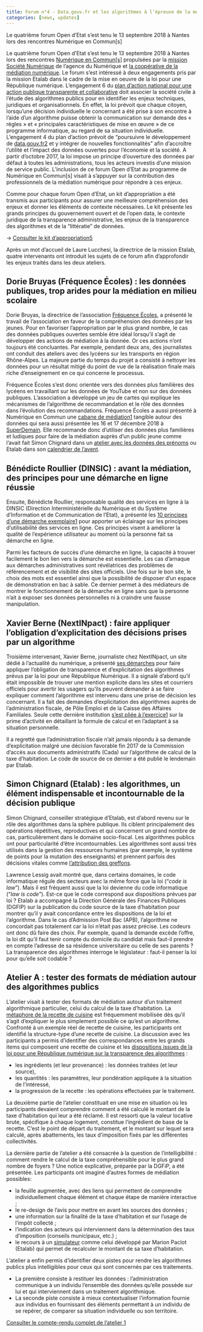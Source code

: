 ```yaml
---
title: Forum n°4 - Data.gouv.fr et les algorithmes à l’épreuve de la médiation numérique
categories: [news, updates]
---
```


Le quatrième forum Open d’Etat s’est tenu le 13 septembre 2018 à Nantes lors des rencontres Numérique en Commun[s] 

Le quatrième forum Open d’Etat s’est tenu le 13 septembre 2018 à Nantes lors des rencontres [Numérique en Commun\[s\]](https://www.numerique-en-commun.fr/) propulsées par la [mission Société Numérique](https://societenumerique.gouv.fr/) de l’agence du Numérique et [la coopérative de la médiation numérique](https://lamednum.coop/). Le forum s’est intéressé à deux engagements pris par la mission Etalab dans le cadre de la mise en oeuvre de la loi pour une République numérique. L’engagement 6 du [plan d’action national pour une action publique transparente et collaborative](https://www.etalab.gouv.fr/wp-content/uploads/2018/04/PlanOGP-FR-2018-2020-VF-FR.pdf) doit associer la société civile à l’étude des algorithmes publics pour en identifier les enjeux techniques, juridiques et organisationnels. En effet, la loi prévoit que chaque citoyen, lorsqu’une décision individuelle le concernant a été prise à son encontre à l’aide d’un algorithme puisse obtenir la communication sur demande des « règles » et « principales caractéristiques de mise en œuvre » de ce programme informatique, au regard de sa situation individuelle. L’engagement 4 du plan d’action prévoit de “poursuivre le développement de [data.gouv.fr2](http://data.gouv.fr) et y intégrer de nouvelles fonctionnalités” afin d’accroître l’utilité et l’impact des données ouvertes pour l’économie et la société. A partir d’octobre 2017, la loi impose un principe d’ouverture des données par défaut à toutes les administrations, tous les acteurs investis d’une mission de service public. L’inclusion de ce forum Open d’Etat au programme de Numérique en Commun\[s\] visait à s’appuyer sur la contribution des professionnels de la médiation numérique pour répondre à ces enjeux.

Comme pour chaque forum Open d’Etat, un kit d’appropriation a été transmis aux participants pour assurer une meilleure compréhension des enjeux et donner les éléments de contexte nécessaires. Le kit présente les grands principes du gouvernement ouvert et de l’open data, le contexte juridique de la transparence administrative, les enjeux de la transparence des algorithmes et de la “littératie” de données.

→ [Consulter le kit d’appropriation5](https://forum.etalab.gouv.fr/uploads/default/original/1X/ac539e23f9946855b915f0c64e5900d8a31a2e03.pdf)

Après un mot d’accueil de Laure Lucchesi, la directrice de la mission Etalab, quatre intervenants ont introduit les sujets de ce forum afin d’approfondir les enjeux traités dans les deux ateliers.

Dorie Bruyas (Fréquence Écoles) : les données publiques, trop arides pour la médiation en milieu scolaire
---------------------------------------------------------------------------------------------------------

Dorie Bruyas, la directrice de l’association [Fréquence Écoles](http://www.frequence-ecoles.org/), a présenté le travail de l’association en faveur de la compréhension des données par les jeunes. Pour en favoriser l’appropriation par le plus grand nombre, le cas des données publiques ouvertes semble être idéal lorsqu’il s’agit de développer des actions de médiation à la donnée. Or ces actions n’ont toujours été concluantes. Par exemple, pendant deux ans, des journalistes ont conduit des ateliers avec des lycéens sur les transports en région Rhône-Alpes. La majeure partie du temps du projet a consisté à nettoyer les données pour un résultat mitigé du point de vue de la réalisation finale mais riche d’enseignement en ce qui concerne le processus.

Fréquence Écoles s’est donc orientée vers des données plus familières des lycéens en travaillant sur les données de YouTube et non sur des données publiques. L’association a développé un jeu de cartes qui explique les mécanismes de l’algorithme de recommandation et le rôle des données dans l’évolution des recommandations. Fréquence Écoles a aussi présenté à Numérique en Commun une [cabane de médiation1](https://twitter.com/DorieBruyas/status/1042284386174083072) tangible autour des données qui sera aussi présentée les 16 et 17 décembre 2018 à [SuperDemain](https://www.superdemain.fr/). Elle recommande donc d’utiliser des données plus familières et ludiques pour faire de la médiation auprès d’un public jeune comme l’avait fait Simon Chignard dans un [atelier avec les données des prénoms](https://donneesouvertes.info/2012/10/10/infolab3-de-la-mode-et-des-prenoms/) ou Etalab dans son [calendrier de l’avent](https://avent.data.gouv.fr/).

Bénédicte Roullier (DINSIC) : avant la médiation, des principes pour une démarche en ligne réussie
--------------------------------------------------------------------------------------------------

Ensuite, Bénédicte Roullier, responsable qualité des services en ligne à la DINSIC (Direction Interministérielle du Numérique et du Système d’Information et de Communication de l’Etat), a présenté les [10 principes d’une démarche exemplaire1](http://www.modernisation.gouv.fr/outils-et-methodes-pour-transformer/les-10-principes-dune-demarche-en-ligne-exemplaire) pour apporter un éclairage sur les principes d’utilisabilité des services en ligne. Ces principes visent à améliorer la qualité de l’expérience utilisateur au moment où la personne fait sa démarche en ligne.

Parmi les facteurs de succès d’une démarche en ligne, la capacité à trouver facilement le bon lien vers la démarche est essentielle. Les cas d’arnaque aux démarches administratives sont révélatrices des problèmes de référencement et de visibilité des sites officiels. Une fois sur le bon site, le choix des mots est essentiel ainsi que la possibilité de disposer d’un espace de démonstration en bac à sable. Ce dernier permet à des médiateurs de montrer le fonctionnement de la démarche en ligne sans que la personne n’ait à exposer ses données personnelles ni à craindre une fausse manipulation.

Xavier Berne (NextINpact) : faire appliquer l’obligation d’explicitation des décisions prises par un algorithme
---------------------------------------------------------------------------------------------------------------

Troisième intervenant, Xavier Berne, journaliste chez NextINpact, un site dédié à l’actualité du numérique, a présenté [ses démarches](https://www.nextinpact.com/news/106986-obligation-dexplicitation-algorithmes-publics-an-pour-rien.htm) pour faire appliquer l’obligation de transparence et d’explicitation des algorithmes prévus par la loi pour une République Numérique. Il a signalé d’abord qu’il était impossible de trouver une mention explicite dans les sites et courriers officiels pour avertir les usagers qu’ils peuvent demander à se faire expliquer comment l’algorithme est intervenu dans une prise de décision les concernant. Il a fait des demandes d’explicitation des algorithmes auprès de l’administration fiscale, de Pôle Emploi et de la Caisse des Affaires Familiales. Seule cette dernière institution [s’est pliée à l’exercice1](https://www.nextinpact.com/news/105915-la-caf-repond-a-notre-demande-transparence-sur-lalgorithme-prime-dactivite.htm) sur la prime d’activité en détaillant la formule de calcul et en l’adaptant à sa situation personnelle.

Il a regretté que l’administration fiscale n’ait jamais répondu à sa demande d’explicitation malgré une décision favorable fin 2017 de la Commission d’accès aux documents administratifs (Cada) sur l’algorithme de calcul de la taxe d’habitation. Le code de source de ce dernier a été publié le lendemain par Etalab.

**Simon Chignard (Etalab) : les algorithmes, un élément indispensable et incontournable de la décision publique**
-----------------------------------------------------------------------------------------------------------------

Simon Chignard, conseiller stratégique d’Etalab, est d’abord revenu sur le rôle des algorithmes dans la sphère publique. Ils ciblent principalement des opérations répétitives, reproductives et qui concernent un grand nombre de cas, particulièrement dans le domaine socio-fiscal. Les algorithmes publics ont pour particularité d’être incontournables. Les algorithmes sont aussi très utilisés dans la gestion des ressources humaines (par exemple, le système de points pour la mutation des enseignants) et prennent parfois des décisions vitales comme [l’attribution des greffons](https://www.cairn.info/revue-francaise-des-affaires-sociales-2002-3-page-179.htm).

Lawrence Lessig avait montré que, dans certains domaines, le code informatique régule des secteurs avec la même force que la loi (“_code is law_”). Mais il est fréquent aussi que la loi devienne du code informatique (“_law is code_”). Est-ce que le code correspond aux dispositions prévues par loi ? Etalab a accompagné la Direction Générale des Finances Publiques (DGFIP) sur la publication du code source de la taxe d’habitation pour montrer qu’il y avait concordance entre les dispositions de la loi et l’algorithme. Dans le cas d’Admission Post Bac (APB), l’algorithme ne concordait pas totalement car la loi n’était pas assez précise. Les codeurs ont donc dû faire des choix. Par exemple, quand la demande excède l’offre, la loi dit qu’il faut tenir compte du domicile du candidat mais faut-il prendre en compte l’adresse de sa résidence universitaire ou celle de ses parents ? La transparence des algorithmes interroge le législateur : faut-il penser la loi pour qu’elle soit codable ?

Atelier A : tester des formats de médiation autour des algorithmes publics
--------------------------------------------------------------------------

L’atelier visait à tester des formats de médiation autour d’un traitement algorithmique particulier, celui du calcul de la taxe d’habitation. La [métaphore de la recette de cuisine](https://interstices.info/les-ingredients-des-algorithmes/#2) est fréquemment mobilisée dès qu’il s’agit d’expliquer le plus simplement possible ce qu’est un algorithme. Confronté à un exemple réel de recette de cuisine, les participants ont identifié la structure-type d’une recette de cuisine. La discussion avec les participants a permis d’identifier des correspondances entre les grands items qui composent une recette de cuisine et les [dispositions issues de la loi pour une République numérique sur la transparence des algorithmes](https://www.legifrance.gouv.fr/affichCodeArticle.do?cidTexte=LEGITEXT000031366350&idArticle=LEGIARTI000034195881) :

*   les ingrédients (et leur provenance) : les données traitées (et leur source),
*   les quantités : les paramètres, leur pondération appliquée à la situation de l’intéressé,
*   la progression de la recette : les opérations effectuées par le traitement.

La deuxième partie de l’atelier constituait en une mise en situation où les participants devaient comprendre comment a été calculé le montant de la taxe d’habitation qui leur a été réclamé. Il est ressorti que la valeur locative brute, spécifique à chaque logement, constitue l’ingrédient de base de la recette. C’est le point de départ du traitement, et le montant sur lequel sera calculé, après abattements, les taux d’imposition fixés par les différentes collectivités.

La dernière partie de l’atelier a été consacrée à la question de l’intelligibilité : comment rendre le calcul de la taxe compréhensible pour le plus grand nombre de foyers ? Une notice explicative, préparée par la DGFiP, a été présentée. Les participants ont imaginé d’autres formes de médiation possibles:

*   la feuille augmentée, avec des liens qui permettent de comprendre individuellement chaque élément et chaque étape de manière interactive ;
*   le re-design de l’avis pour mettre en avant les sources des données ;
*   une information sur la finalité de la taxe d’habitation et sur l’usage de l’impôt collecté ;
*   l’indication des acteurs qui interviennent dans la détermination des taux d’imposition (conseils municipaux, etc.) ;
*   le recours à un [simulateur](http://taxehabitation.etalab.studio/) comme celui développé par Marion Paclot (Etalab) qui permet de recalculer le montant de sa taxe d’habitation.

L’atelier a enfin permis d’identifier deux pistes pour rendre les algorithmes publics plus intelligibles pour ceux qui sont concernés par ces traitements.

*   La première consiste à restituer les données : l’administration communique à un individu l’ensemble des données qu’elle possède sur lui et qui interviennent dans un traitement algorithmique.
*   La seconde piste consiste à mieux contextualiser l’information fournie aux individus en fournissant des éléments permettant à un individu de se repérer, de comparer sa situation individuelle ou son territoire.

[Consulter le compte-rendu complet de l’atelier 1](https://forum.etalab.gouv.fr/uploads/default/original/1X/caf27f8012a97c66cc2ebb1f278d1b709d04cd51.pdf)
